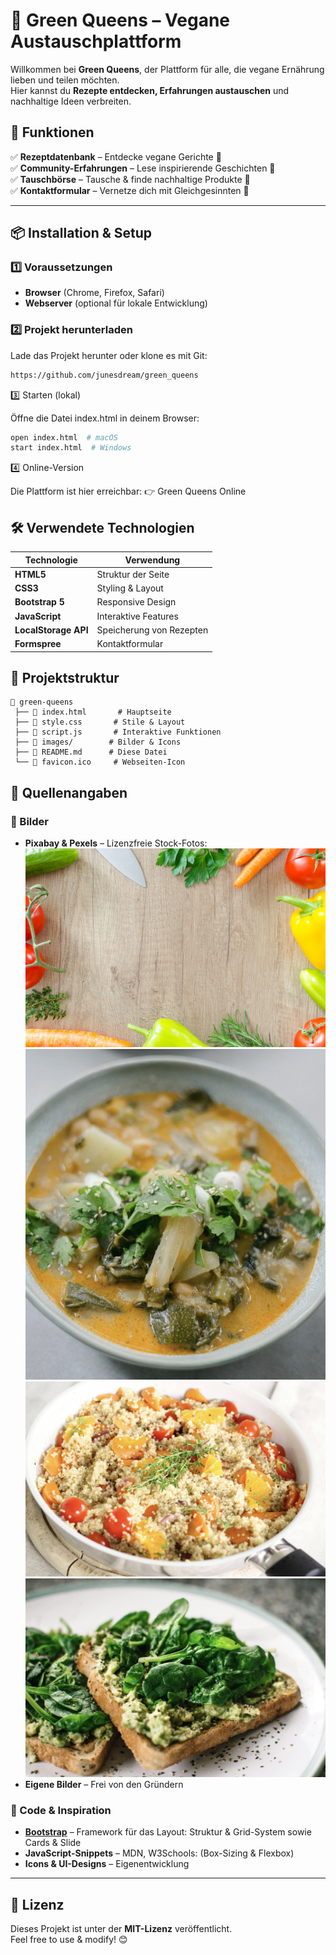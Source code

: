 # 🌱 Green Queens – Vegane Austauschplattform

Willkommen bei **Green Queens**, der Plattform für alle, die vegane Ernährung lieben und teilen möchten.  
Hier kannst du **Rezepte entdecken, Erfahrungen austauschen** und nachhaltige Ideen verbreiten.

## 🚀 Funktionen

✅ **Rezeptdatenbank** – Entdecke vegane Gerichte 🍛  
✅ **Community-Erfahrungen** – Lese inspirierende Geschichten 💚  
✅ **Tauschbörse** – Tausche & finde nachhaltige Produkte 🔄  
✅ **Kontaktformular** – Vernetze dich mit Gleichgesinnten 📩

---

## 📦 Installation & Setup

### 1️⃣ Voraussetzungen
- **Browser** (Chrome, Firefox, Safari)
- **Webserver** (optional für lokale Entwicklung)

### 2️⃣ Projekt herunterladen
Lade das Projekt herunter oder klone es mit Git:
```bash
https://github.com/junesdream/green_queens
```

3️⃣ Starten (lokal)

Öffne die Datei index.html in deinem Browser:
```bash
open index.html  # macOS  
start index.html  # Windows  
```
4️⃣ Online-Version

Die Plattform ist hier erreichbar:
👉 Green Queens Online

## 🛠 Verwendete Technologien

| Technologie         | Verwendung                  |
|--------------------|---------------------------|
| **HTML5**         | Struktur der Seite        |
| **CSS3**          | Styling & Layout          |
| **Bootstrap 5**   | Responsive Design         |
| **JavaScript**    | Interaktive Features      |
| **LocalStorage API** | Speicherung von Rezepten |
| **Formspree**     | Kontaktformular           |


## 📂 Projektstruktur

```plaintext
📁 green-queens
 ├── 📄 index.html       # Hauptseite
 ├── 📄 style.css       # Stile & Layout
 ├── 📄 script.js       # Interaktive Funktionen
 ├── 📁 images/        # Bilder & Icons
 ├── 📄 README.md      # Diese Datei
 └── 📄 favicon.ico     # Webseiten-Icon
```

## 🔗 Quellenangaben

### 📸 Bilder
- **Pixabay & Pexels** – Lizenzfreie Stock-Fotos:
  ![Cocos Curry](images/background-1.jpg)
  ![Cocos Curry](images/cocoscurry.png)
  ![Couscous Lal](images/couscouslal.png)
  ![Couscous Lal](images/avocadotoast.png)
- **Eigene Bilder** – Frei von den Gründern

### 🎨 Code & Inspiration
- **[Bootstrap](https://getbootstrap.com/)** – Framework für das Layout: Struktur & Grid-System sowie Cards & Slide
- **JavaScript-Snippets** – MDN, W3Schools: (Box-Sizing & Flexbox)
- **Icons & UI-Designs** – Eigenentwicklung

---

## 📜 Lizenz
Dieses Projekt ist unter der **MIT-Lizenz** veröffentlicht.  
Feel free to use & modify! 😊  




